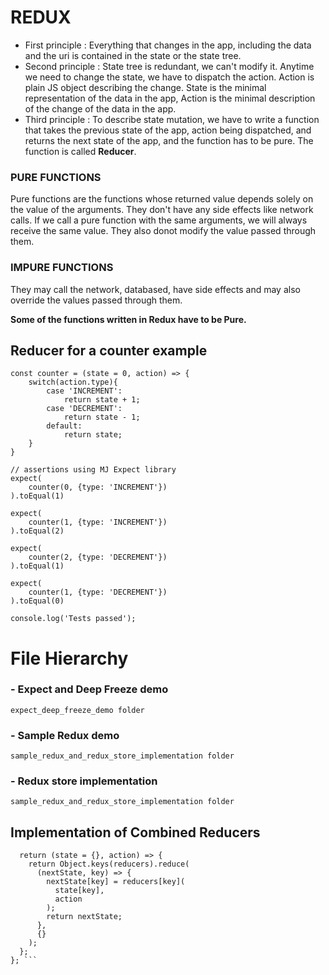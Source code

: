 # REDUX

- First principle   : Everything that changes in the app, including the data and the uri is contained in the state or the state tree.
- Second principle  : State tree is redundant, we can't modify it. Anytime we need to change the state, we have to dispatch the action. Action is plain JS object describing the change. State is the minimal representation of the data in the app, Action is the minimal description of the change of the data in the app. 
- Third principle   : To describe state mutation, we have to write a function that takes the previous state of the app, action being dispatched, and returns the next state of the app, and the function has to be pure. The function is called **Reducer**.


### PURE FUNCTIONS
Pure functions are the functions whose returned value depends solely on the value of the arguments. They don't have any side effects like network calls. If we call a pure function with the same arguments, we will always receive the same value. They also donot modify the value passed through them.

### IMPURE FUNCTIONS
They may call the network, databased, have side effects and may also override the values passed through them.

**Some of the functions written in Redux have to be Pure.**


## Reducer for a counter example

``` 
const counter = (state = 0, action) => {
    switch(action.type){
        case 'INCREMENT':
            return state + 1;
        case 'DECREMENT':
            return state - 1;
        default:
            return state;
    }
}

// assertions using MJ Expect library
expect(
    counter(0, {type: 'INCREMENT'})
).toEqual(1)

expect(
    counter(1, {type: 'INCREMENT'})
).toEqual(2)

expect(
    counter(2, {type: 'DECREMENT'})
).toEqual(1)

expect(
    counter(1, {type: 'DECREMENT'})
).toEqual(0)

console.log('Tests passed'); 
```



# File Hierarchy

### - **Expect and Deep Freeze demo**
    expect_deep_freeze_demo folder
### - **Sample Redux demo**
    sample_redux_and_redux_store_implementation folder
### - **Redux store implementation**
    sample_redux_and_redux_store_implementation folder






## Implementation of Combined Reducers
``` const combineReducers = (reducers) => {
  return (state = {}, action) => {
    return Object.keys(reducers).reduce(
      (nextState, key) => {
        nextState[key] = reducers[key](
          state[key],
          action
        );
        return nextState;
      },
      {}
    );
  };
}; ```

